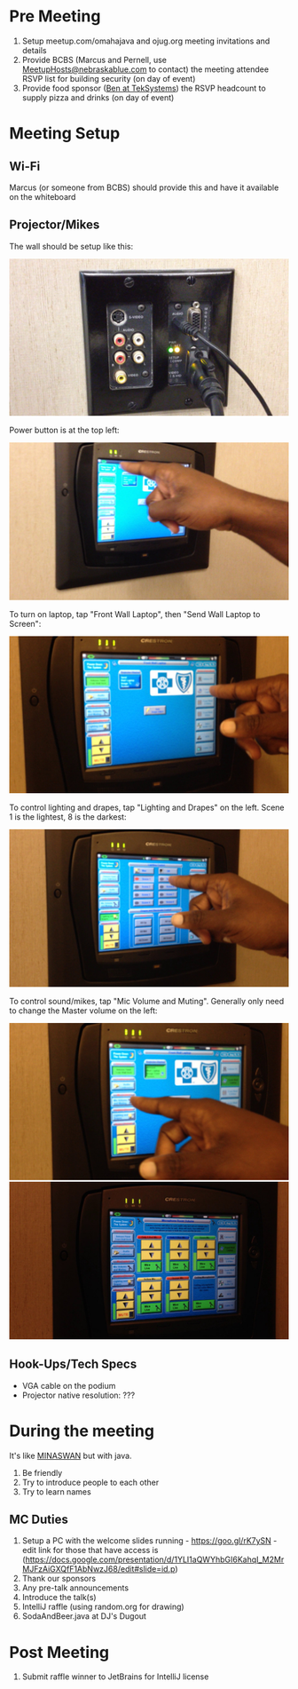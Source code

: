 # Pre Meeting

1. Setup meetup.com/omahajava and ojug.org meeting invitations and details
1. Provide BCBS (Marcus and Pernell, use MeetupHosts@nebraskablue.com to contact) the meeting attendee RSVP list for building security (on day of event)
1. Provide food sponsor ([Ben at TekSystems](mailto:bleach@teksystems.com)) the RSVP headcount to supply pizza and drinks (on day of event)

# Meeting Setup

## Wi-Fi

Marcus (or someone from BCBS) should provide this and have it available on the whiteboard

## Projector/Mikes

The wall should be setup like this:

![img](photos/projector/bcbs-outlets.jpg)

Power button is at the top left:

![power](photos/projector/power-button.jpg)

To turn on laptop, tap "Front Wall Laptop", then "Send Wall Laptop to Screen":

![laptop](photos/projector/front-wall-laptop.jpg)

To control lighting and drapes, tap "Lighting and Drapes" on the left. Scene 1 is the lightest, 8 is the darkest:

![lighting](photos/projector/lighting-drapes.jpg)

To control sound/mikes, tap "Mic Volume and Muting". Generally only need to change the Master volume on the left:

![mikes](photos/projector/microphone.jpg)
![mike details](photos/projector/microphone-options.jpg)


## Hook-Ups/Tech Specs

* VGA cable on the podium
* Projector native resolution: ???

# During the meeting

It's like [MINASWAN](https://en.wikipedia.org/wiki/MINASWAN) but with java.

1. Be friendly
2. Try to introduce people to each other
3. Try to learn names

## MC Duties

1. Setup a PC with the welcome slides running - https://goo.gl/rK7ySN - edit link for those that have access is (https://docs.google.com/presentation/d/1YLI1aQWYhbGI6KahqI_M2MrMJFzAiGXQfF1AbNwzJ68/edit#slide=id.p)
1. Thank our sponsors
1. Any pre-talk announcements
1. Introduce the talk(s)
1. IntelliJ raffle (using random.org for drawing)
1. SodaAndBeer.java at DJ's Dugout

# Post Meeting
1. Submit raffle winner to JetBrains for IntelliJ license
